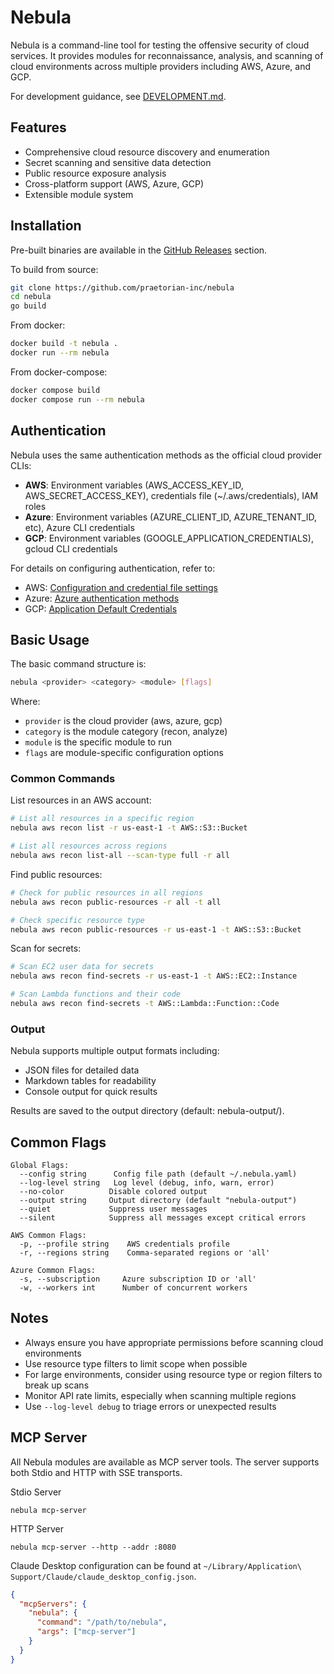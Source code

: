 # Nebula

Nebula is a command-line tool for testing the offensive security of cloud services. It provides modules for reconnaissance, analysis, and scanning of cloud environments across multiple providers including AWS, Azure, and GCP.

For development guidance, see [DEVELOPMENT.md](DEVELOPMENT.md).

## Features

- Comprehensive cloud resource discovery and enumeration
- Secret scanning and sensitive data detection
- Public resource exposure analysis
- Cross-platform support (AWS, Azure, GCP)
- Extensible module system

## Installation

Pre-built binaries are available in the [GitHub Releases](https://github.com/praetorian-inc/nebula/releases) section.

To build from source:
```bash
git clone https://github.com/praetorian-inc/nebula
cd nebula
go build
```

From docker:
```bash
docker build -t nebula .
docker run --rm nebula
```

From docker-compose:
```bash
docker compose build
docker compose run --rm nebula
```

## Authentication

Nebula uses the same authentication methods as the official cloud provider CLIs:

- **AWS**: Environment variables (AWS_ACCESS_KEY_ID, AWS_SECRET_ACCESS_KEY), credentials file (~/.aws/credentials), IAM roles
- **Azure**: Environment variables (AZURE_CLIENT_ID, AZURE_TENANT_ID, etc), Azure CLI credentials
- **GCP**: Environment variables (GOOGLE_APPLICATION_CREDENTIALS), gcloud CLI credentials

For details on configuring authentication, refer to:
- AWS: [Configuration and credential file settings](https://docs.aws.amazon.com/cli/latest/userguide/cli-configure-files.html)
- Azure: [Azure authentication methods](https://learn.microsoft.com/en-us/cli/azure/authenticate-azure-cli#sign-into-azure-with-azure-cli)
- GCP: [Application Default Credentials](https://cloud.google.com/docs/authentication/application-default-credentials)

## Basic Usage

The basic command structure is:

```bash
nebula <provider> <category> <module> [flags]
```

Where:
- `provider` is the cloud provider (aws, azure, gcp)
- `category` is the module category (recon, analyze)  
- `module` is the specific module to run
- `flags` are module-specific configuration options

### Common Commands

List resources in an AWS account:
```bash
# List all resources in a specific region
nebula aws recon list -r us-east-1 -t AWS::S3::Bucket

# List all resources across regions
nebula aws recon list-all --scan-type full -r all
```

Find public resources:
```bash
# Check for public resources in all regions  
nebula aws recon public-resources -r all -t all

# Check specific resource type
nebula aws recon public-resources -r us-east-1 -t AWS::S3::Bucket
```

Scan for secrets:
```bash
# Scan EC2 user data for secrets
nebula aws recon find-secrets -r us-east-1 -t AWS::EC2::Instance

# Scan Lambda functions and their code
nebula aws recon find-secrets -t AWS::Lambda::Function::Code
```

### Output

Nebula supports multiple output formats including:
- JSON files for detailed data
- Markdown tables for readability
- Console output for quick results

Results are saved to the output directory (default: nebula-output/).

## Common Flags

```
Global Flags:
  --config string      Config file path (default ~/.nebula.yaml) 
  --log-level string   Log level (debug, info, warn, error)
  --no-color          Disable colored output
  --output string     Output directory (default "nebula-output")
  --quiet             Suppress user messages
  --silent            Suppress all messages except critical errors

AWS Common Flags:
  -p, --profile string    AWS credentials profile
  -r, --regions string    Comma-separated regions or 'all'
  
Azure Common Flags:
  -s, --subscription     Azure subscription ID or 'all'
  -w, --workers int      Number of concurrent workers
```

## Notes

- Always ensure you have appropriate permissions before scanning cloud environments
- Use resource type filters to limit scope when possible
- For large environments, consider using resource type or region filters to break up scans
- Monitor API rate limits, especially when scanning multiple regions
- Use `--log-level debug` to triage errors or unexpected results

## MCP Server

All Nebula modules are available as MCP server tools. The server supports both Stdio and HTTP with SSE transports.

Stdio Server
```shell
nebula mcp-server
```

HTTP Server
```shell
nebula mcp-server --http --addr :8080
```

Claude Desktop configuration can be found at `~/Library/Application\ Support/Claude/claude_desktop_config.json`.
```json
{
  "mcpServers": {
    "nebula": {
      "command": "/path/to/nebula",
      "args": ["mcp-server"]
    }
  }
}

```